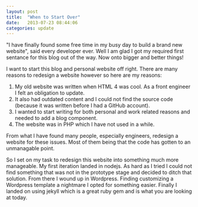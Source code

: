 ```yaml
---
layout: post
title:  "When to Start Over"
date:   2013-07-23 08:44:06
categories: update
---
```


"I have finally found some free time in my busy day to build a brand new website", said every developer ever. Well I am glad I got my required first sentance for this blog out of the way. Now onto bigger and better things!

I want to start this blog and personal website off right. There are many reasons to redesign a website however so here are my reasons:

1. My old website was written when HTML 4 was cool. As a front engineer I felt an obligation to update.
2. It also had outdated content and I could not find the source code (because it was written before I had a GitHub account).
3. I wanted to start writing for both personal and work related reasons and needed to add a blog component.
4. The website was in PHP which I have not used in a while.

From what I have found many people, especially engineers, redesign a website for these issues. Most of them being that the code has gotten to an unmanagable point.

So I set on my task to redesign this website into something much more manageable. My first iteration landed in nodejs. As hard as I tried I could not find something that was not in the prototype stage and decided to ditch that solution. From there I wound up in Wordpress. Finding customizing a Wordpress template a nightmare I opted for something easier. Finally I landed on using jekyll which is a great ruby gem and is what you are looking at today.
